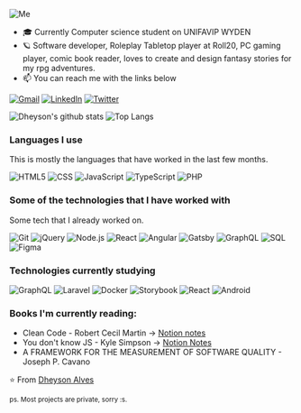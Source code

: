 ![Me](https://i.ibb.co/tLgn2j3/Facebook-Cover-1.png)

- 🎓 Currently Computer science student on UNIFAVIP WYDEN
- 🪐 Software developer, Roleplay Tabletop player at Roll20, PC gaming player, comic book reader, loves to create and design fantasy stories for my rpg adventures.
- :mailbox: You can reach me with the links below

[![Gmail](https://img.shields.io/badge/-GMAIL-D14836?style=for-the-badge&logo=gmail&logoColor=white)](mailto:dheyson10@gmail.com)
[![LinkedIn](https://img.shields.io/badge/-LINKEDIN-0077B5?style=for-the-badge&logo=linkedin&logoColor=white)](https://www.linkedin.com/in/dheysonalvess/)
[![Twitter](https://img.shields.io/badge/-TWITTER-0077B5?style=for-the-badge&logo=twitter&logoColor=white)](https://twitter.com/DheysonAlves2)

![Dheyson's github stats](https://github-readme-stats.vercel.app/api?username=Dheyson) ![Top Langs](https://github-readme-stats.vercel.app/api/top-langs/?username=Dheyson&layout=compact)


### Languages I use

This is mostly the languages that have worked in the last few months.

![HTML5](https://img.shields.io/badge/-HTML5-000000?style=flat&logo=html5)
![CSS](https://img.shields.io/badge/-CSS-000000?style=flat&logo=CSS)
![JavaScript](https://img.shields.io/badge/-JavaScript-000000?style=flat&logo=javascript)
![TypeScript](https://img.shields.io/badge/-TypeScript-000000?style=flat&logo=typescript&logoColor=3178c6)
![PHP](https://img.shields.io/badge/-Php-000000?style=flat&logo=php&logoColor=3178c6)

### Some of the technologies that I have worked with

Some tech that I already worked on.

![Git](https://img.shields.io/badge/-Git-222222?style=flat&logo=git&logoColor=F05032)
![jQuery](https://img.shields.io/badge/-jQuery-222222?style=flat&logo=jQuery&logoColor=0769AD)
![Node.js](https://img.shields.io/badge/-Node.js-222222?style=flat&logo=node.js&logoColor=339933)
![React](https://img.shields.io/badge/-React-222222?style=flat&logo=React&logoColor=61DAFB)
![Angular](https://img.shields.io/badge/-Angular-222222?style=flat&logo=Angular&logoColor=61DAFB)
![Gatsby](https://img.shields.io/badge/-Gatsby-222222?style=flat&logo=Gatsby&logoColor=663399)
![GraphQL](https://img.shields.io/badge/-GraphQL-222222?style=flat&logo=GraphQL&logoColor=663399)
![SQL](https://img.shields.io/badge/-SQL-000000?style=flat&logo=postgresql)
![Figma](https://img.shields.io/badge/-Figma-000000?style=flat&logo=figma)

### Technologies currently studying
![GraphQL](https://img.shields.io/badge/-GraphQL-222222?style=flat&logo=GraphQL&logoColor=E10098)
![Laravel](https://img.shields.io/badge/-Laravel-222222?style=flat&logo=Laravel&logoColor=E10098)
![Docker](https://img.shields.io/badge/-Docker-222222?style=flat&logo=Docker&logoColor=E10098)
![Storybook](https://img.shields.io/badge/-Storybook-222222?style=flat&logo=Storybook&logoColor=E10098)
![React](https://img.shields.io/badge/-React-222222?style=flat&logo=React&logoColor=61DAFB)
![Android](https://img.shields.io/badge/-Android-222222?style=flat&logo=Android&logoColor=green)

### Books I'm currently reading:
- Clean Code - Robert Cecil Martin -> [Notion notes](https://www.notion.so/bbbe58d00a20461787625a52cabce360?v=5137e361469c401b87b302c008200e2d)
- You don't know JS - Kyle Simpson -> [Notion Notes](https://www.notion.so/You-don-t-Know-JS-YDKJS-b41cf4cc3fd049658bfad623a091ce9a)
- A FRAMEWORK FOR THE MEASUREMENT OF SOFTWARE QUALITY - Joseph P. Cavano 

⭐️ From [Dheyson Alves](https://github.com/Dheyson/)

<small>ps. Most projects are private, sorry :s.</small>
